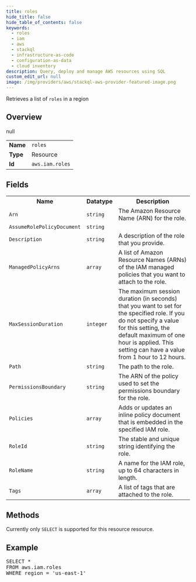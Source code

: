 ```yaml
---
title: roles
hide_title: false
hide_table_of_contents: false
keywords:
  - roles
  - iam
  - aws
  - stackql
  - infrastructure-as-code
  - configuration-as-data
  - cloud inventory
description: Query, deploy and manage AWS resources using SQL
custom_edit_url: null
image: /img/providers/aws/stackql-aws-provider-featured-image.png
---
```

Retrieves a list of <code>roles</code> in a region

## Overview
<table><tbody>
<tr><td><b>Name</b></td><td><code>roles</code></td></tr>
<tr><td><b>Type</b></td><td>Resource</td></tr>
null
<tr><td><b>Id</b></td><td><code>aws.iam.roles</code></td></tr>
</tbody></table>

## Fields
<table><tbody>
<tr><th>Name</th><th>Datatype</th><th>Description</th></tr>
<tr><td><code>Arn</code></td><td><code>string</code></td><td>The Amazon Resource Name (ARN) for the role.</td></tr><tr><td><code>AssumeRolePolicyDocument</code></td><td><code>string</code></td><td></td></tr><tr><td><code>Description</code></td><td><code>string</code></td><td>A description of the role that you provide.</td></tr><tr><td><code>ManagedPolicyArns</code></td><td><code>array</code></td><td>A list of Amazon Resource Names (ARNs) of the IAM managed policies that you want to attach to the role. </td></tr><tr><td><code>MaxSessionDuration</code></td><td><code>integer</code></td><td>The maximum session duration (in seconds) that you want to set for the specified role. If you do not specify a value for this setting, the default maximum of one hour is applied. This setting can have a value from 1 hour to 12 hours. </td></tr><tr><td><code>Path</code></td><td><code>string</code></td><td>The path to the role.</td></tr><tr><td><code>PermissionsBoundary</code></td><td><code>string</code></td><td>The ARN of the policy used to set the permissions boundary for the role.</td></tr><tr><td><code>Policies</code></td><td><code>array</code></td><td>Adds or updates an inline policy document that is embedded in the specified IAM role. </td></tr><tr><td><code>RoleId</code></td><td><code>string</code></td><td>The stable and unique string identifying the role.</td></tr><tr><td><code>RoleName</code></td><td><code>string</code></td><td>A name for the IAM role, up to 64 characters in length.</td></tr><tr><td><code>Tags</code></td><td><code>array</code></td><td>A list of tags that are attached to the role.</td></tr>
</tbody></table>

## Methods
Currently only <code>SELECT</code> is supported for this resource resource.

## Example
<pre>
SELECT * 
FROM aws.iam.roles
WHERE region = 'us-east-1'
</pre>

